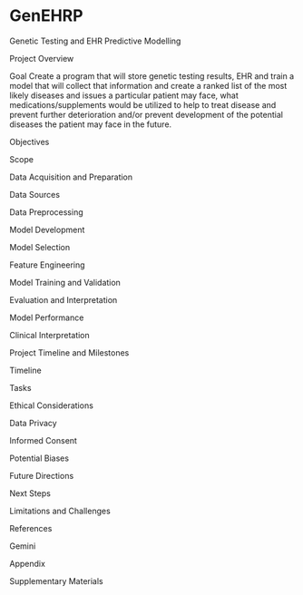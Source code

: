 # GenEHRP
Genetic Testing and EHR Predictive Modelling

Project Overview

Goal
Create a program that will store genetic testing results, EHR and train a model that will collect that information and create a ranked list of the most likely diseases and issues a particular patient may face, what medications/supplements would be utilized to help to treat disease and prevent further deterioration and/or prevent development of the potential diseases the patient may face in the future.

Objectives

Scope


Data Acquisition and Preparation

Data Sources

Data Preprocessing


Model Development

Model Selection

Feature Engineering

Model Training and Validation

Evaluation and Interpretation

Model Performance

Clinical Interpretation

Project Timeline and Milestones

Timeline

Tasks

Ethical Considerations

Data Privacy

Informed Consent

Potential Biases

Future Directions

Next Steps

Limitations and Challenges

References

Gemini


Appendix

Supplementary Materials

